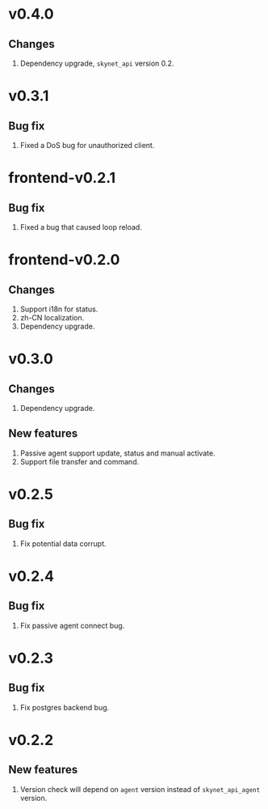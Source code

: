 # v0.4.0
## Changes
1. Dependency upgrade, `skynet_api` version 0.2.

# v0.3.1
## Bug fix
1. Fixed a DoS bug for unauthorized client.

# frontend-v0.2.1
## Bug fix
1. Fixed a bug that caused loop reload.

# frontend-v0.2.0
## Changes
1. Support i18n for status.
2. zh-CN localization.
3. Dependency upgrade.

# v0.3.0
## Changes
1. Dependency upgrade.

## New features
1. Passive agent support update, status and manual activate.
2. Support file transfer and command.

# v0.2.5
## Bug fix
1. Fix potential data corrupt.

# v0.2.4
## Bug fix
1. Fix passive agent connect bug.

# v0.2.3
## Bug fix
1. Fix postgres backend bug.

# v0.2.2
## New features
1. Version check will depend on `agent` version instead of `skynet_api_agent` version.